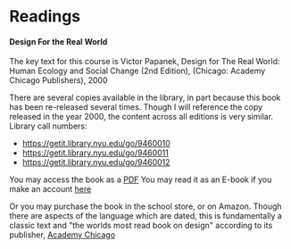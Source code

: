 # Readings

#### Design For the Real World

The key text for this course is Victor Papanek, Design for The Real World: Human Ecology and Social Change (2nd
Edition), (Chicago: Academy Chicago Publishers), 2000

There are several copies available in the library, in part because this book has been re-released several times. 
Though I will reference the copy released in the year 2000, the content across all editions is very similar.
Library call numbers:
* https://getit.library.nyu.edu/go/9460010
* https://getit.library.nyu.edu/go/9460011
* https://getit.library.nyu.edu/go/9460012

You may access the book as a [PDF](https://drive.google.com/open?id=1dlHsKc6HtuD_uylvQtj2v9GxIzk_AsdJ) 
You may read it as an E-book if you make an account [here](https://openlibrary.org/books/OL5705411M/Design_for_the_real_world)

Or you may purchase the book in the school store, or on Amazon. Though there are aspects of the language which are dated, this is fundamentally a classic text and "the worlds most read book on design" according to its publisher, [Academy Chicago](http://www.designersandbooks.com/book/design-real-world)


